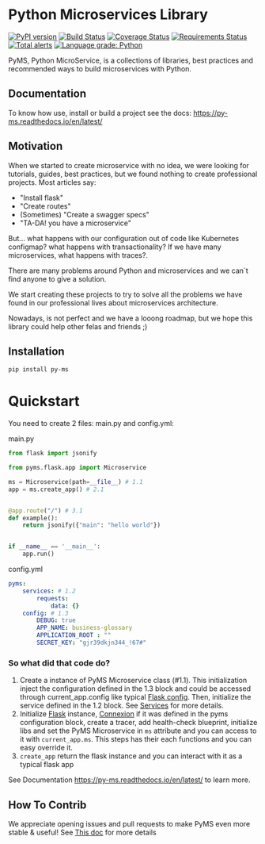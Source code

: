 # Python Microservices Library

[![PyPI version](https://badge.fury.io/py/py-ms.svg)](https://badge.fury.io/py/py-ms)
[![Build Status](https://travis-ci.org/python-microservices/pyms.svg?branch=master)](https://travis-ci.org/python-microservices/pyms)
[![Coverage Status](https://coveralls.io/repos/github/python-microservices/pyms/badge.svg?branch=master)](https://coveralls.io/github/python-microservices/pyms?branch=master)
[![Requirements Status](https://requires.io/github/python-microservices/pyms/requirements.svg?branch=master)](https://requires.io/github/python-microservices/pyms/requirements/?branch=master)
[![Total alerts](https://img.shields.io/lgtm/alerts/g/python-microservices/pyms.svg?logo=lgtm&logoWidth=18)](https://lgtm.com/projects/g/python-microservices/pyms/alerts/)
[![Language grade: Python](https://img.shields.io/lgtm/grade/python/g/python-microservices/pyms.svg?logo=lgtm&logoWidth=18)](https://lgtm.com/projects/g/python-microservices/pyms/context:python)

PyMS, Python MicroService, is a collections of libraries, best practices and recommended ways to build 
microservices with Python.

## Documentation

To know how use, install or build a project see the docs: https://py-ms.readthedocs.io/en/latest/

## Motivation

When we started to create microservice with no idea, we were looking for tutorials, guides, best practices, but we found
nothing to create professional projects. Most articles say:
- "Install flask"
- "Create routes"
- (Sometimes) "Create a swagger specs"
- "TA-DA! you have a microservice"

But... what happens with our configuration out of code like Kubernetes configmap? what happens with transactionality? 
If we have many microservices, what happens with traces?.

There are many problems around Python and microservices and we can`t find anyone to give a solution.

We start creating these projects to try to solve all the problems we have found in our professional lives about 
microservices architecture.

Nowadays, is not perfect and we have a looong roadmap, but we hope this library could help other felas and friends ;) 


## Installation 
```bash
pip install py-ms
```

# Quickstart

You need to create 2 files: main.py and config.yml:

main.py
```python
from flask import jsonify

from pyms.flask.app import Microservice

ms = Microservice(path=__file__) # 1.1
app = ms.create_app() # 2.1


@app.route("/") # 3.1
def example():
    return jsonify({"main": "hello world"})


if __name__ == '__main__':
    app.run()
```

config.yml
```yaml
pyms: 
	services: # 1.2
		requests:
			data: {}
	config: # 1.3
		DEBUG: true
		APP_NAME: business-glossary
		APPLICATION_ROOT : ""
		SECRET_KEY: "gjr39dkjn344_!67#"
```

### So what did that code do?

1. Create a instance of PyMS Microservice class (#1.1). This initialization inject the configuration defined in the 
1.3 block and could be accessed through current_app.config like typical 
[Flask config](https://flask.palletsprojects.com/en/1.1.x/config/). 
Then, initialize the service defined in the 1.2 block. See [Services](services.md) for more details.
2. Initialize [Flask](https://flask.palletsprojects.com/en/1.1.x/) instance, [Connexion](https://github.com/zalando/connexion) 
if it was defined in the pyms configuration block, create a tracer, add health-check blueprint, initialize libs and set 
the PyMS Microservice in
`ms` attribute and you can access to it with `current_app.ms`. This steps has their each functions and you can easy 
override it.
3. `create_app` return the flask instance and you can interact with it as a typical flask app

See Documentation https://py-ms.readthedocs.io/en/latest/ to learn more.

## How To Contrib
We appreciate opening issues and pull requests to make PyMS even more stable & useful! See [This doc](COONTRIBUTING.md)
for more details